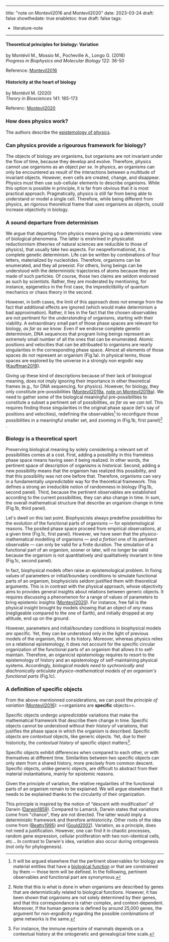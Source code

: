 
---
title: "note on Montevil2016 and Montevil2020"
date: 2023-03-24
draft: false
showthedate: true
enabletoc: true
draft: false
tags:
- literature-note
---

#### **Theoretical principles for biology: Variation**     
by Montévil M., Mossio M., Pocheville A., Longo G. (2016)         
*Progress in Biophysics and Molecular Biology* 122: 36-50    

Reference: [Montevil2016](reference/Montevil2016.md)

#### **Historicity at the heart of biology**     
by Montévil M. (2020)         
*Theory in Biosciences* 141: 165-173          

Referenc: [Montevil2020](reference/Montevil2020.md)


### How does physics work? 

The authors describe the [epistemology of physics](concept/epistemology%20of%20physics.md). 

### Can physics provide a rigourous framework for biology? 

The objects of biology are organisms, but organisms are not invariant under the flow of time, because they develop and evolve. Therefore, physics cannot use organisms as an object *per se*. In physics, an organisms can only be encountered as result of the interactions between a multitude of invariant objects. However, even cells are created, change, and disappear. Physics must then use sub-cellular elements to describe organisms. While this option is possible in principle, it is far from obvious that it is most practical approach. Pragmatically, physics is still far from being able to understand or model a single cell. Therefore, while being different from physics, an rigorous theoretical frame that uses organisms as objects, could increase objectivity in biology. 

### A sound departure from determinism 

We argue that departing from physics means giving up a deterministic view of biological phenomena. The latter is enshrined in physicalist reductionnism (theories of natural sciences are reducible to those of physics), that usually take two aspects. For neopreformationist, it is complete genetic determinism. Life can be written by combinations of four letters, materialized by nucleotides. Therefore, organisms can be enumerated, and they all preexist. For others, living beings can be understood with the deterministic trajectories of atoms because they are made of such particles. Of course, those two claims are seldom endorsed as such by scientists. Rather, they are moderated by mentioning, for instance, epigenetics in the first case, the impredictibility of quantum mechanics or chaos theory in the second. 

However, in both cases, the limit of this approach does not emerge from the fact that additional effects are ignored (which would make determinism a bad approximation). Rather, it lies in the fact that the chosen observables are not pertinent for the *understanding* of organisms, starting with their viability. A extraordinary small part of those phase spaces are relevant for biology, *as far as we know*. Even if we endorse complete genetic determinism, DNA sequences that program living beings represent an extremely small number of all the ones that can be enumerated. Atomic positions and velocities that can be attribuated to organisms are nearly singularities in the corresponding phase space. Almost all elements of those spaces do not represent an organism (Fig.1a). In physical terms, those spaces are explored by the universe in a strongly non ergodic way ([Kauffman2019](reference/Kauffman2019.md)).

Giving up these kind of descriptions because of their lack of biological meaning, does not imply ignoring their importance in other theoretical frames (e.g., for DNA sequencing, for physics). However, for biology, they only constitute pre-possibilities ([Montevil2019a](reference/Montevil2019a.md), [note on Montevil2019a](note/note%20on%20Montevil2019a.md)). We need to gather some of the biological meaningful pre-possibilities to constitute a subset a pertinent set of possibilities, *as far as we can tell*. This requires finding those singularities in the original phase space (let's say of positions and velocities), redefining the observables[^1] to reconfigure those possibilities in a meaningful smaller set, and zooming in (Fig.1b, first panel)[^3] . 

### Biology is a theoretical sport

Preserving biological meaning by solely considering a relevant set of possibilities comes at a cost. First, adding a possibility in this frameless phase space means having seen it being realized. In other words, the pertinent space of description of organisms is *historical*. Second, adding a new possibility means that the organism has realized this possibility, and that this possibility was not one before that. Therefore, organisms can vary in a fundamentally *unpredictable* way for the theoretical framework. This defines a strong an irreducible notion of randomness in biology (Fig.1b, second panel). Third, because the pertinent observables are established according to the current possibilities, they can also change in time. In sum, the overall mathematical structure that describe an organism change in time (Fig.1b, third panel). 

Let's dwell on this last point. Biophysicists always predefine possibilities for the evolution of the functional parts of organisms — for epistemological reasons. The posited phase space proceed from empirical observations, at a given time (Fig.1c, first panel). However, we have seen that the physico-mathematical modelling of organisms — and *a fortiori* one of its pertinent observable — can only be valid for a finite duration. The simulation of a functional part of an organism, sooner or later, will no longer be valid because the organism is not quantitatively *and* qualitatively invariant in time (Fig.1c, second panel).

In fact, biophysical models often raise an epistemological problem. In fixing values of parameters or initial/boundary conditions to simulate functional parts of an organism, biophysicists seldom justified them with theoretical arguments. This is in contrast with the physical approach, whose objectivity aims to provides general insights about relations between generic objects. It requires discussing a phenomenon for a range of values of parameters to bring epistemic insights ([Montevil2020](reference/Montevil2020.md)). For instance, free fall is the physical insight brought by models showing that an object of *any* mass (negligeable compared to the one of Earth), and initially dropped at *any* altitude, end up on the ground.

However, parameters and initial/boundary conditions in biophysical models *are* specific. Yet, they can be understood only in the light of previous models of the organism, that is its history. Moreover, whereas physics relies on a relational epistemology, it does not account for the specific circular organization of the functional parts of an organism that allows it to self-maintain. Therefore, an organicist epistemology requires to resort to the epistemology of history and an epistemology of self-maintaining physical systems. Accordingly, *biological models need to sychronically and diachronically articulate physico-mathematical models of an organism's functional parts* (Fig.1c). 

### A definition of specific objects

From the above-mentionned considerations, we can posit the *principle of variation* ([Montevil2016](reference/Montevil2016.md)): ==organisms are **specific** objects==.

Specific objects undergo *unpredictable* variations that make the mathematical framework that describe them change in time. 
Specific objects cannot be understood without their *history* of variations, that justifies the phase space in which the organism is described. 
Specific objects are *contextual* objects, like generic objects. Yet, due to their historicity, the *contextual history* of specific object matters[^2].  

Specific objects exhibit differences when compared to each other, or with themselves at different time. 
Similarities between two specific objects can only stem from a shared history, more precisely from common descent. 
Specific objects, unlike generic objects, are difficult to abstract from their material instantiations, mainly for epistemic reasons.

Given the principle of variation, the relative regularities of the functional parts of an organism remain to be explained.
We will argue elsewhere that it needs to be explained thanks to the circularity of their organization. 

This principle is inspired by the notion of “descent with modification” of Darwin ([Darwin1859](reference/Darwin1859.md)). Compared to Lamarck, Darwin states that variations come from "chance", they are not directed. The latter would imply a deterministic framework and therefore anhistoricity. Other roots of the idea come from ([Beatty1995](reference/Beatty1995.md)) and ([Gould2002](reference/Gould2002.md)).
Variation, as a principle, does not need a justification. However, one can find it in chaotic processes, random gene expression, cellular proliferation with two non-identical cells, etc...
In contrast to Darwin's idea, variation also occur during ontogenesis (not only for phylogenesis). 


[^1]: It will be argued elsewhere that the pertinent observables for biology are material entities that have a [biological function](concept/biological%20function.md) or that are constrained by them — those term will be defined. In the folllowing, pertinent observables and functional part are synonymous. 

[^2]: For instance, the immune repertoire of mammals depends on a contextual history at the ontogenetic and genealogical time scale. 

[^3]: Note that this is what is done in when organisms are described by genes that are determistically related to biological functions. However, it has been shown that organisms are not solely determined by their genes, and that this correspondance is rather complex, and context-dependent. Moreover, if the human genome is defined by around 25,000 genes, the argument for non-ergodicity regarding the possible combinations of gene networks is the same.